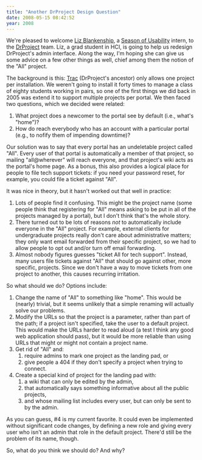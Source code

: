 ```yaml
---
title: "Another DrProject Design Question"
date: 2008-05-15 08:42:52
year: 2008
---
```

We're pleased to welcome <a href="http://www.lizblankenship.com/">Liz Blankenship</a>, a <a href="http://openusability.org/">Season of Usability</a> intern, to the <a href="http://www.drproject.org">DrProject</a> team.  Liz, a grad student in HCI, is going to help us redesign DrProject's admin interface.  Along the way, I'm hoping she can give us some advice on a few other things as well, chief among them the notion of the "All" project.

The background is this: <a href="http://trac.edgewall.org">Trac</a> (DrProject's ancestor) only allows one project per installation.  We weren't going to install it forty times to manage a class of eighty students working in pairs, so one of the first things we did back in 2005 was extend it to support multiple projects per portal.  We then faced two questions, which we decided were related:
<ol>
	<li>What project does a newcomer to the portal see by default (i.e., what's "home")?</li>
	<li>How do reach everybody who has an account with a particular portal (e.g., to nofify them of impending downtime)?</li>
</ol>
Our solution was to say that every portal has an undeletable project called "All".  Every user of that portal is automatically a member of that project, so mailing "all@wherever" will reach everyone, and that project's wiki acts as the portal's home page.  As a bonus, this also provides a logical place for people to file tech support tickets: if you need your password reset, for example, you could file a ticket against "All".

It was nice in theory, but it hasn't worked out that well in practice:
<ol>
	<li>Lots of people find it confusing.  This might be the project name (some people think that registering for "All" means asking to be put in all of the projects managed by a portal), but I don't think that's the whole story.</li>
	<li>There turned out to be lots of reasons <em>not</em> to automatically include everyone in the "All" project.  For example, external clients for undergraduate projects really don't care about administrative matters; they only want email forwarded from their specific project, so we had to allow people to opt out and/or turn off email forwarding.</li>
	<li>Almost nobody figures guesses "ticket All for tech support".  Instead, many users file tickets against "All" that should go against other, more specific, projects.  Since we don't have a way to move tickets from one project to another, this causes recurring irritation.</li>
</ol>
So what should we do?  Options include:
<ol>
	<li>Change the name of "All" to something like "home".  This would be (nearly) trivial, but it seems unlikely that a simple renaming will actually solve our problems.</li>
	<li>Modify the URLs so that the project is a parameter, rather than part of the path; if a project isn't specified, take the user to a default project.  This would make the URLs harder to read aloud (a test I think any good web application should pass), but it would be more reliable than using URLs that might or might not contain a project name.</li>
	<li>Get rid of "All" and:
<ol>
	<li>require admins to mark one project as the landing pad, or</li>
	<li>give people a 404 if they don't specify a project when trying to connect.</li>
</ol>
</li>
	<li>Create a special kind of project for the landing pad with:
<ol>
	<li>a wiki that can only be edited by the admin,</li>
	<li>that automatically says something informative about all the public projects,</li>
	<li>and whose mailing list includes every user, but can only be sent to by the admin.</li>
</ol>
</li>
</ol>
As you can guess, #4 is my current favorite.  It could even be implemented without significant code changes, by defining a new role and giving every user who isn't an admin that role in the default project.  There'd still be the problem of its name, though.

So, what do <em>you</em> think we should do?  And why?

